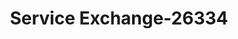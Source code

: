 ---
f_zip-code: 78503
f_state-code: TX
title: Service Exchange-26334
f_phone: 956-686-7123
f_city-only: Mcallen
f_address: 6330 South 23Rd Street Mcallen
f_location-unique-id: '26334'
slug: service-exchange-26334
updated-on: '2024-05-30T13:46:58.046Z'
created-on: '2024-05-30T13:36:59.803Z'
published-on: '2024-05-30T13:54:32.469Z'
f_city-state: cms/city/mcallen-tx.md
f_company: cms/company/service-exchange.md
f_state: cms/state/texas.md
layout: '[payday-loan].html'
tags: payday-loan
---